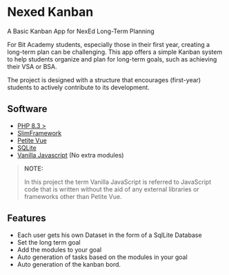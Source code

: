 # Nexed Kanban
A Basic Kanban App for NexEd Long-Term Planning

For Bit Academy students, especially those in their first year, creating a long-term plan can be challenging. This app offers a simple Kanban system to help students organize and plan for long-term goals, such as achieving their VSA or BSA.

The project is designed with a structure that encourages (first-year) students to actively contribute to its development.

## Software

- [PHP 8.3 >](https://www.php.net/archive/2024.php#2024-09-26-1)
- [SlimFramework](https://www.slimframework.com/)
- [Petite Vue](https://github.com/vuejs/petite-vue)
- [SQLite](https://www.sqlite.org/)
- [Vanilla Javascript](https://developer.mozilla.org/) (No extra modules)

> **NOTE:**
> 
> In this project the term Vanilla JavaScript is referred to JavaScript code that is written without the aid of any external libraries or frameworks other than Petite Vue. 
 
## Features
- Each user gets his own Dataset in the form of a SqlLite Database
- Set the long term goal
- Add the modules to your goal
- Auto generation of tasks based on the modules in your goal
- Auto generation of the kanban bord.
